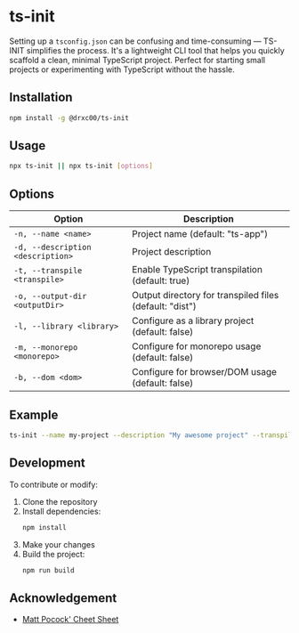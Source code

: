 # ts-init

Setting up a `tsconfig.json` can be confusing and time-consuming — TS-INIT simplifies the process. It's a lightweight CLI tool that helps you quickly scaffold a clean, minimal TypeScript project. Perfect for starting small projects or experimenting with TypeScript without the hassle.

## Installation

```bash
npm install -g @drxc00/ts-init
```

## Usage

```bash
npx ts-init || npx ts-init [options]
```

## Options

| Option                            | Description                                             |
| --------------------------------- | ------------------------------------------------------- |
| `-n, --name <name>`               | Project name (default: "ts-app")                        |
| `-d, --description <description>` | Project description                                     |
| `-t, --transpile <transpile>`     | Enable TypeScript transpilation (default: true)         |
| `-o, --output-dir <outputDir>`    | Output directory for transpiled files (default: "dist") |
| `-l, --library <library>`         | Configure as a library project (default: false)         |
| `-m, --monorepo <monorepo>`       | Configure for monorepo usage (default: false)           |
| `-b, --dom <dom>`                 | Configure for browser/DOM usage (default: false)        |

## Example

```bash
ts-init --name my-project --description "My awesome project" --transpile true --output-dir build
```

## Development

To contribute or modify:

1. Clone the repository
2. Install dependencies:
   ```bash
   npm install
   ```
3. Make your changes
4. Build the project:
   ```bash
   npm run build
   ```

## Acknowledgement

- [Matt Pocock' Cheet Sheet](https://www.totaltypescript.com/tsconfig-cheat-sheet)
